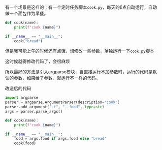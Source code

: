 有一个场景是这样的：有一个定时任务脚本`cook.py`，每天的6点自动运行，自动做一个面包作为早餐。

```python
def cook(name):
    print(f"cook {name}")
    
if __name__ == "__main__":
    cook("bread")
```

但是我可能上午的时候还有点饿，想修改一些参数，单独运行一下`cook.py`脚本

这时候就得修改代码了，会很麻烦

所以最好的方法是引入argparse模块，当直接运行不加参数时，运行的代码是默认的参数，如果给了参数，就运行不一样的代码。

改造后的代码

```python
import argparse
parser = argparse.ArgumentParser(description="cook")
parser.add_argument("-f", "--food", type=str)
args = parser.parse_args()

def cook(name):
    print(f"cook {name}")
    
if __name__ == "__main__":
    food = args.food if args.food else "bread"
    cook(food)
```